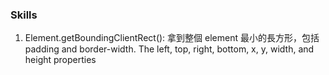 ### Skills
1. Element.getBoundingClientRect(): 拿到整個 element 最小的長方形，包括 padding and border-width. The left, top, right, bottom, x, y, width, and height properties